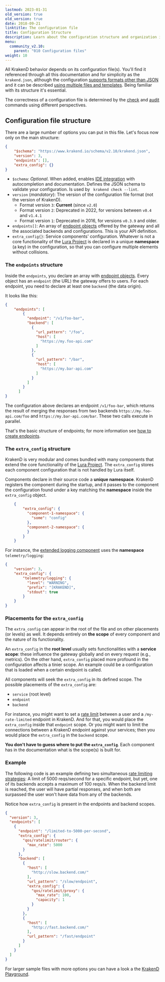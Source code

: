 ```yaml
---
lastmod: 2023-01-31
old_version: true
old_version: true
date: 2018-09-21
linktitle: The configuration file
title: Configuration Structure
description: Learn about the configuration structure and organization in KrakenD API Gateway to effectively define the behavior of your API gateway
menu:
  community_v2.10:
    parent: "010 Configuration files"
weight: 10
---
```

All KrakenD behavior depends on its configuration file(s). You'll find it referenced through all this documentation and for simplicity as the `krakend.json`, although the configuration [supports formats other than JSON](/docs/v2.11/v2.10/configuration/supported-formats/) and it can be described [using multiple files and templates](/docs/v2.11/v2.10/configuration/flexible-config/). Being familiar with its structure it's essential.

The correctness of a configuration file is determined by the [check](/docs/v2.11/v2.10/configuration/check/) and [audit](/docs/v2.11/v2.10/configuration/audit/) commands using different perspectives.

## Configuration file structure
There are a large number of options you can put in this file. Let's focus now only on the main structure:
```json
{
    "$schema": "https://www.krakend.io/schema/v2.10/krakend.json",
    "version": 3,
    "endpoints": [],
    "extra_config": {}
}
```


- `$schema`: *Optional*. When added, enables [IDE integration](/docs/v2.11/v2.10/developer/ide-integration/) with autocompletion and documentation. Defines the JSON schema to validate your configuration. Is used by ` krakend check --lint`.
- `version` (*mandatory*): The version of the configuration file format (not the version of KrakenD).
  - Format version `3`: **Current** (since `v2.0`)
  - Format version `2`: Deprecated in 2022, for versions between `v0.4` and `v1.4.1`
  - Format version `1`: Deprecated in 2016, for versions `v0.3.9` and older.
- `endpoints[]`: An array of [endpoint objects](/docs/v2.11/v2.10/endpoints/) offered by the gateway and all the associated backends and configurations. This is your API definition.
- `extra_config{}`: Service components' configuration. Whatever is not a core functionality of the [Lura Project](https://luraproject.org) is declared in a unique **namespace** (a key) in the configuration, so that you can configure multiple elements without collisions.

### The `endpoints` structure
Inside the `endpoints`, you declare an array with [endpoint objects](/docs/v2.11/v2.10/endpoints/). Every object has an `endpoint` (the URL) the gateway offers to users. For each endpoint, you need to declare at least one `backend` (the data origin).

It looks like this:

```json
{
    "endpoints": [
        {
          "endpoint": "/v1/foo-bar",
          "backend": [
            {
              "url_pattern": "/foo",
              "host": [
                "https://my.foo-api.com"
              ]
            },
            {
              "url_pattern": "/bar",
              "host": [
                "https://my.bar-api.com"
              ]
            }
          ]
        }
      ]
}
```

The configuration above declares an endpoint `/v1/foo-bar`, which returns the result of merging the responses from two backends `https://my.foo-api.com/foo` and `https://my.bar-api.com/bar`. These two calls execute in parallel.

That's the basic structure of endpoints; for more information see [how to create endpoints](/docs/v2.11/v2.10/endpoints/).

### The `extra_config` structure
KrakenD is very modular and comes bundled with many components that extend the core functionality of the [Lura Project](https://luraproject.org). The `extra_config` stores each component configuration that is not handled by Lura itself.

Components declare in their source code a **unique namespace**. KrakenD registers the component during the startup, and it passes to the component the configuration found under a key matching the **namespace** inside the `extra_config` object.


```json
    {
        "extra_config": {
          "component-1-namespace": {
            "some": "config"
          },
          "component-2-namespace": {
          }
        }
    }
```

For instance, the [extended logging component](/docs/v2.11/v2.10/logging/) uses the **namespace** `telemetry/logging`:

```json
{
    "version": 3,
    "extra_config": {
        "telemetry/logging": {
          "level": "WARNING",
          "prefix": "[KRAKEND]",
          "stdout": true
        }
    }
}
```

### Placements for the `extra_config`
The `extra_config` can appear in the root of the file and on other placements (or levels) as well. It depends entirely on **the scope** of every component and the nature of its functionality.

An `extra_config` in the **root level** usually sets functionalities with a **service scope**: these influence the gateway globally and on every request (e.g., metrics). On the other hand, `extra_config` placed more profound in the configuration affects a tinier scope. An example could be a configuration that is loaded when a certain endpoint is called.

All components will seek the `extra_config` in its defined scope. The possible placements of the `extra_config` are:

- `service` (root level)
- `endpoint`
- `backend`

For instance, you might want to set a [rate limit](/docs/v2.11/v2.10/throttling/) between a user and a `/my-rate-limited` endpoint in KrakenD. And for that, you would place the `extra_config` inside that `endpoint` scope. Or you might want to limit the connections between a KrakenD endpoint against your services; then you would place the `extra_config` in the `backend` scope.

**You don't have to guess where to put the `extra_config`**. Each component has in the documentation what is the scope(s) is built for.

### Example
The following code is an example defining two simultaneous [rate limiting strategies](/docs/v2.11/v2.10/throttling/): A limit of 5000 reqs/second for a specific endpoint, but yet, one of its backends accepts a maximum of 100 reqs/s. When the backend limit is reached, the user will have partial responses, and when both are surpassed the user won't have data from any of the backends.

Notice how `extra_config` is present in the endpoints and backend scopes.

```json
{
  "version": 3,
  "endpoints": [
    {
      "endpoint": "/limited-to-5000-per-second",
      "extra_config": {
        "qos/ratelimit/router": {
          "max_rate": 5000
        }
      },
      "backend": [
        {
          "host": [
            "http://slow.backend.com/"
          ],
          "url_pattern": "/slow/endpoint",
          "extra_config": {
            "qos/ratelimit/proxy": {
              "max_rate": 100,
              "capacity": 1
            }
          }
        },
        {
          "host": [
            "http://fast.backend.com/"
          ],
          "url_pattern": "/fast/endpoint"
        }
      ]
    }
  ]
}
```

For larger sample files with more options you can have a look a the [KrakenD Playground](/docs/v2.11/v2.10/overview/playground/).
